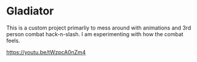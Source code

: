 # Gladiator
 
This is a custom project primarliy to mess around with animations and 3rd person combat hack-n-slash. I am experimenting with how the combat feels. 

https://youtu.be/tWzpcA0nZm4

